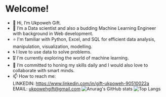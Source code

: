 <!---<img src=https://github.com/Ukpoweh/Ukpoweh/blob/main/header.png>--->
# Welcome!

- 👋 Hi, I’m Ukpoweh Gift.
- 👀 I’m a Data scientist and also a budding Machine Learning Engineer with background in Web development.
- ⭐ I'm familiar with Python, Excel, and SQL for efficient data analysis, manipulation, visualization, modelling.
- 🌀 I love to use data to solve problems.
- 🎖 I'm currently exploring the world of machine learning.
- 🌱 I’m committed to honing my skills daily and I would also love to collaborate with smart minds.
- 📫 How to reach me:<br>
LINKEDIN: https://www.linkedin.com/in/gift-ukpoweh-90510022a
EMAIL: ukpowehgift@gmail.com
![Anurag's GitHub stats](https://github-readme-stats.vercel.app/api?username=Ukpoweh&show_icons=true&theme=dracula)
![Top Langs](https://github-readme-stats.vercel.app/api/top-langs/?username=Ukpoweh&layout=compact)
<!---
Ukpoweh/Ukpoweh is a ✨ special ✨ repository because its `README.md` (this file) appears on your GitHub profile.
You can click the Preview link to take a look at your changes.
--->
